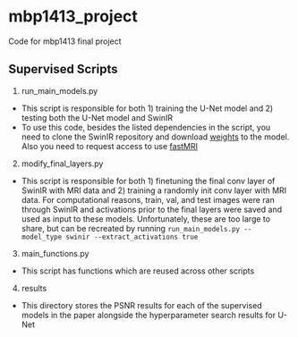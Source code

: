 # mbp1413_project
Code for mbp1413 final project

## Supervised Scripts
 1) run_main_models.py
  - This script is responsible for both 1) training the U-Net model and 2) testing both the U-Net model and SwinIR
  - To use this code, besides the listed dependencies in the script, you need to clone the SwinIR repository and download [weights](https://github.com/JingyunLiang/SwinIR/releases/download/v0.0/004_grayDN_DFWB_s128w8_SwinIR-M_noise15.pth) to the model. Also you need to request access to use [fastMRI](https://fastmri.med.nyu.edu)
2) modify_final_layers.py
  - This script is responsible for both 1) finetuning the final conv layer of SwinIR with MRI data and 2) training a randomly init conv layer with MRI data. For computational reasons, train, val, and test images were ran through SwinIR and activations prior to the final layers were saved and used as input to these models. Unfortunately, these are too large to share, but can be recreated by running ```run_main_models.py --model_type swinir --extract_activations true ```
3) main_functions.py
  - This script has functions which are reused across other scripts
4) results
  - This directory stores the PSNR results for each of the supervised models in the paper alongside the hyperparameter search results for U-Net